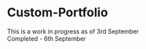 # Custom-Portfolio
This is a work in progress as of 3rd September
<br>Completed - 6th September</br>
